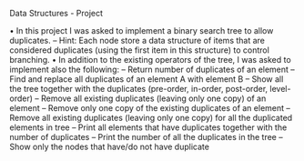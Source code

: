 Data Structures - Project

• In this project I was asked to implement a binary search tree to allow duplicates.
– Hint: Each node store a data structure of items that are
considered duplicates (using the first item in this structure) to
control branching.
• In addition to the existing operators of the tree, I was asked to implement also the
following:
– Return number of duplicates of an element
– Find and replace all duplicates of an element A with element B
– Show all the tree together with the duplicates (pre-order, in-order,
post-order, level-order)
– Remove all existing duplicates (leaving only one copy) of an
element
– Remove only one copy of the existing duplicates of an element
– Remove all existing duplicates (leaving only one copy) for all the
duplicated elements in tree
– Print all elements that have duplicates together with the number of
duplicates
– Print the number of all the duplicates in the tree
– Show only the nodes that have/do not have duplicate
